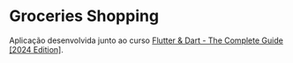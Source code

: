 # Groceries Shopping

Aplicação desenvolvida junto ao curso <a href="https://www.udemy.com/course/learn-flutter-dart-to-build-ios-android-apps/" alt="Link to course" target="_blank">Flutter & Dart - The Complete Guide [2024 Edition]</a>.